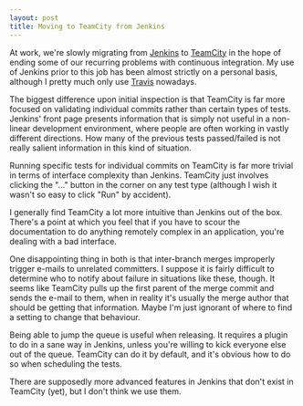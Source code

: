 ```yaml
---
layout: post
title: Moving to TeamCity from Jenkins
---
```


At work, we're slowly migrating from [Jenkins][] to [TeamCity][] in the hope of
ending some of our recurring problems with continuous integration. My use of
Jenkins prior to this job has been almost strictly on a personal basis,
although I pretty much only use [Travis][] nowadays.

The biggest difference upon initial inspection is that TeamCity is far more
focused on validating individual commits rather than certain types of tests.
Jenkins' front page presents information that is simply not useful in a
non-linear development environment, where people are often working in vastly
different directions. How many of the previous tests passed/failed is not
really salient information in this kind of situation.

Running specific tests for individual commits on TeamCity is far more trivial
in terms of interface complexity than Jenkins. TeamCity just involves clicking
the "..." button in the corner on any test type (although I wish it wasn't so
easy to click "Run" by accident).

I generally find TeamCity a lot more intuitive than Jenkins out of the box.
There's a point at which you feel that if you have to scour the documentation
to do anything remotely complex in an application, you're dealing with a bad
interface.

One disappointing thing in both is that inter-branch merges improperly trigger
e-mails to unrelated committers. I suppose it is fairly difficult to
determine who to notify about failure in situations like these, though. It
seems like TeamCity pulls up the first parent of the merge commit and sends the
e-mail to them, when in reality it's usually the merge author that should be
getting that information. Maybe I'm just ignorant of where to find a setting to
change that behaviour.

Being able to jump the queue is useful when releasing. It requires a plugin to
do in a sane way in Jenkins, unless you're willing to kick everyone else out of
the queue. TeamCity can do it by default, and it's obvious how to do so when
scheduling the tests.

There are supposedly more advanced features in Jenkins that don't exist in
TeamCity (yet), but I don't think we use them.

[Jenkins]: https://jenkins.io
[TeamCity]: http://www.jetbrains.com/teamcity/
[Travis]: https://travis-ci.org/
